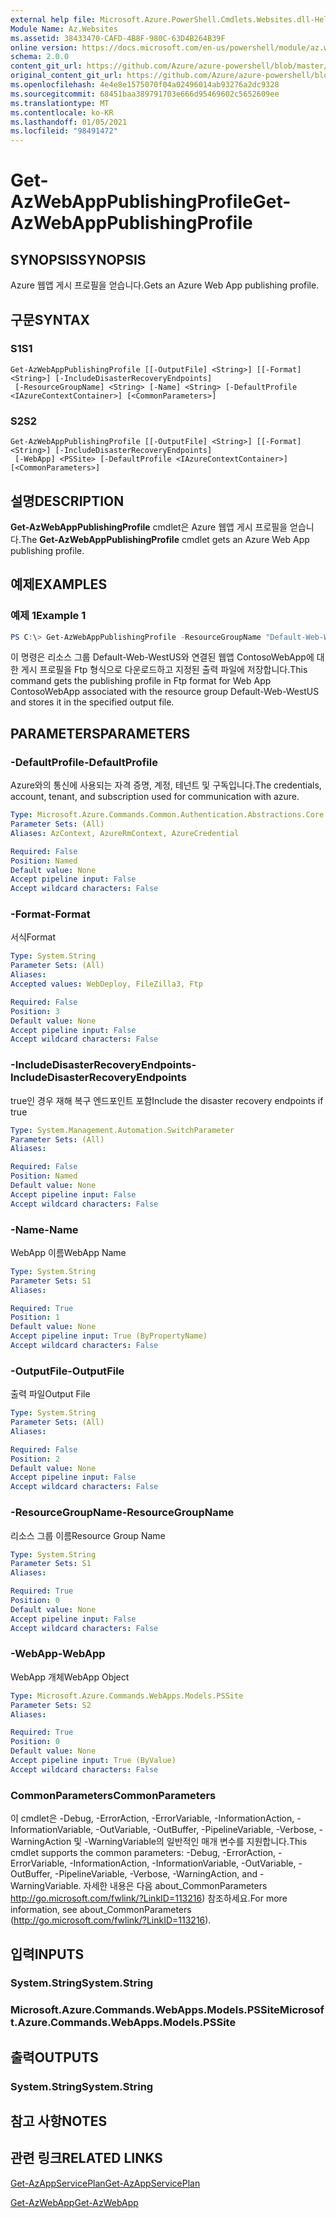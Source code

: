 ```yaml
---
external help file: Microsoft.Azure.PowerShell.Cmdlets.Websites.dll-Help.xml
Module Name: Az.Websites
ms.assetid: 38433470-CAFD-4B8F-980C-63D4B264B39F
online version: https://docs.microsoft.com/en-us/powershell/module/az.websites/get-azwebapppublishingprofile
schema: 2.0.0
content_git_url: https://github.com/Azure/azure-powershell/blob/master/src/Websites/Websites/help/Get-AzWebAppPublishingProfile.md
original_content_git_url: https://github.com/Azure/azure-powershell/blob/master/src/Websites/Websites/help/Get-AzWebAppPublishingProfile.md
ms.openlocfilehash: 4e4e8e1575070f04a02496014ab93276a2dc9328
ms.sourcegitcommit: 68451baa389791703e666d95469602c5652609ee
ms.translationtype: MT
ms.contentlocale: ko-KR
ms.lasthandoff: 01/05/2021
ms.locfileid: "98491472"
---
```

# <span data-ttu-id="a1da3-101">Get-AzWebAppPublishingProfile</span><span class="sxs-lookup"><span data-stu-id="a1da3-101">Get-AzWebAppPublishingProfile</span></span>

## <span data-ttu-id="a1da3-102">SYNOPSIS</span><span class="sxs-lookup"><span data-stu-id="a1da3-102">SYNOPSIS</span></span>
<span data-ttu-id="a1da3-103">Azure 웹앱 게시 프로필을 얻습니다.</span><span class="sxs-lookup"><span data-stu-id="a1da3-103">Gets an Azure Web App publishing profile.</span></span>

## <span data-ttu-id="a1da3-104">구문</span><span class="sxs-lookup"><span data-stu-id="a1da3-104">SYNTAX</span></span>

### <span data-ttu-id="a1da3-105">S1</span><span class="sxs-lookup"><span data-stu-id="a1da3-105">S1</span></span>
```
Get-AzWebAppPublishingProfile [[-OutputFile] <String>] [[-Format] <String>] [-IncludeDisasterRecoveryEndpoints]
 [-ResourceGroupName] <String> [-Name] <String> [-DefaultProfile <IAzureContextContainer>] [<CommonParameters>]
```

### <span data-ttu-id="a1da3-106">S2</span><span class="sxs-lookup"><span data-stu-id="a1da3-106">S2</span></span>
```
Get-AzWebAppPublishingProfile [[-OutputFile] <String>] [[-Format] <String>] [-IncludeDisasterRecoveryEndpoints]
 [-WebApp] <PSSite> [-DefaultProfile <IAzureContextContainer>] [<CommonParameters>]
```

## <span data-ttu-id="a1da3-107">설명</span><span class="sxs-lookup"><span data-stu-id="a1da3-107">DESCRIPTION</span></span>
<span data-ttu-id="a1da3-108">**Get-AzWebAppPublishingProfile** cmdlet은 Azure 웹앱 게시 프로필을 얻습니다.</span><span class="sxs-lookup"><span data-stu-id="a1da3-108">The **Get-AzWebAppPublishingProfile** cmdlet gets an Azure Web App publishing profile.</span></span>

## <span data-ttu-id="a1da3-109">예제</span><span class="sxs-lookup"><span data-stu-id="a1da3-109">EXAMPLES</span></span>

### <span data-ttu-id="a1da3-110">예제 1</span><span class="sxs-lookup"><span data-stu-id="a1da3-110">Example 1</span></span>
```powershell
PS C:\> Get-AzWebAppPublishingProfile -ResourceGroupName "Default-Web-WestUS" -Name "ContosoWebApp" -Format "Ftp" -OutputFile "C:\Users\contoso\outputfile.publishsettings"
```

<span data-ttu-id="a1da3-111">이 명령은 리소스 그룹 Default-Web-WestUS와 연결된 웹앱 ContosoWebApp에 대한 게시 프로필을 Ftp 형식으로 다운로드하고 지정된 출력 파일에 저장합니다.</span><span class="sxs-lookup"><span data-stu-id="a1da3-111">This command gets the publishing profile in Ftp format for Web App ContosoWebApp associated with the resource group Default-Web-WestUS and stores it in the specified output file.</span></span>

## <span data-ttu-id="a1da3-112">PARAMETERS</span><span class="sxs-lookup"><span data-stu-id="a1da3-112">PARAMETERS</span></span>

### <span data-ttu-id="a1da3-113">-DefaultProfile</span><span class="sxs-lookup"><span data-stu-id="a1da3-113">-DefaultProfile</span></span>
<span data-ttu-id="a1da3-114">Azure와의 통신에 사용되는 자격 증명, 계정, 테넌트 및 구독입니다.</span><span class="sxs-lookup"><span data-stu-id="a1da3-114">The credentials, account, tenant, and subscription used for communication with azure.</span></span>

```yaml
Type: Microsoft.Azure.Commands.Common.Authentication.Abstractions.Core.IAzureContextContainer
Parameter Sets: (All)
Aliases: AzContext, AzureRmContext, AzureCredential

Required: False
Position: Named
Default value: None
Accept pipeline input: False
Accept wildcard characters: False
```

### <span data-ttu-id="a1da3-115">-Format</span><span class="sxs-lookup"><span data-stu-id="a1da3-115">-Format</span></span>
<span data-ttu-id="a1da3-116">서식</span><span class="sxs-lookup"><span data-stu-id="a1da3-116">Format</span></span>

```yaml
Type: System.String
Parameter Sets: (All)
Aliases:
Accepted values: WebDeploy, FileZilla3, Ftp

Required: False
Position: 3
Default value: None
Accept pipeline input: False
Accept wildcard characters: False
```

### <span data-ttu-id="a1da3-117">-IncludeDisasterRecoveryEndpoints</span><span class="sxs-lookup"><span data-stu-id="a1da3-117">-IncludeDisasterRecoveryEndpoints</span></span>
<span data-ttu-id="a1da3-118">true인 경우 재해 복구 엔드포인트 포함</span><span class="sxs-lookup"><span data-stu-id="a1da3-118">Include the disaster recovery endpoints if true</span></span>

```yaml
Type: System.Management.Automation.SwitchParameter
Parameter Sets: (All)
Aliases:

Required: False
Position: Named
Default value: None
Accept pipeline input: False
Accept wildcard characters: False
```

### <span data-ttu-id="a1da3-119">-Name</span><span class="sxs-lookup"><span data-stu-id="a1da3-119">-Name</span></span>
<span data-ttu-id="a1da3-120">WebApp 이름</span><span class="sxs-lookup"><span data-stu-id="a1da3-120">WebApp Name</span></span>

```yaml
Type: System.String
Parameter Sets: S1
Aliases:

Required: True
Position: 1
Default value: None
Accept pipeline input: True (ByPropertyName)
Accept wildcard characters: False
```

### <span data-ttu-id="a1da3-121">-OutputFile</span><span class="sxs-lookup"><span data-stu-id="a1da3-121">-OutputFile</span></span>
<span data-ttu-id="a1da3-122">출력 파일</span><span class="sxs-lookup"><span data-stu-id="a1da3-122">Output File</span></span>

```yaml
Type: System.String
Parameter Sets: (All)
Aliases:

Required: False
Position: 2
Default value: None
Accept pipeline input: False
Accept wildcard characters: False
```

### <span data-ttu-id="a1da3-123">-ResourceGroupName</span><span class="sxs-lookup"><span data-stu-id="a1da3-123">-ResourceGroupName</span></span>
<span data-ttu-id="a1da3-124">리소스 그룹 이름</span><span class="sxs-lookup"><span data-stu-id="a1da3-124">Resource Group Name</span></span>

```yaml
Type: System.String
Parameter Sets: S1
Aliases:

Required: True
Position: 0
Default value: None
Accept pipeline input: False
Accept wildcard characters: False
```

### <span data-ttu-id="a1da3-125">-WebApp</span><span class="sxs-lookup"><span data-stu-id="a1da3-125">-WebApp</span></span>
<span data-ttu-id="a1da3-126">WebApp 개체</span><span class="sxs-lookup"><span data-stu-id="a1da3-126">WebApp Object</span></span>

```yaml
Type: Microsoft.Azure.Commands.WebApps.Models.PSSite
Parameter Sets: S2
Aliases:

Required: True
Position: 0
Default value: None
Accept pipeline input: True (ByValue)
Accept wildcard characters: False
```

### <span data-ttu-id="a1da3-127">CommonParameters</span><span class="sxs-lookup"><span data-stu-id="a1da3-127">CommonParameters</span></span>
<span data-ttu-id="a1da3-128">이 cmdlet은 -Debug, -ErrorAction, -ErrorVariable, -InformationAction, -InformationVariable, -OutVariable, -OutBuffer, -PipelineVariable, -Verbose, -WarningAction 및 -WarningVariable의 일반적인 매개 변수를 지원합니다.</span><span class="sxs-lookup"><span data-stu-id="a1da3-128">This cmdlet supports the common parameters: -Debug, -ErrorAction, -ErrorVariable, -InformationAction, -InformationVariable, -OutVariable, -OutBuffer, -PipelineVariable, -Verbose, -WarningAction, and -WarningVariable.</span></span> <span data-ttu-id="a1da3-129">자세한 내용은 다음 about_CommonParameters http://go.microsoft.com/fwlink/?LinkID=113216) 참조하세요.</span><span class="sxs-lookup"><span data-stu-id="a1da3-129">For more information, see about_CommonParameters (http://go.microsoft.com/fwlink/?LinkID=113216).</span></span>

## <span data-ttu-id="a1da3-130">입력</span><span class="sxs-lookup"><span data-stu-id="a1da3-130">INPUTS</span></span>

### <span data-ttu-id="a1da3-131">System.String</span><span class="sxs-lookup"><span data-stu-id="a1da3-131">System.String</span></span>

### <span data-ttu-id="a1da3-132">Microsoft.Azure.Commands.WebApps.Models.PSSite</span><span class="sxs-lookup"><span data-stu-id="a1da3-132">Microsoft.Azure.Commands.WebApps.Models.PSSite</span></span>

## <span data-ttu-id="a1da3-133">출력</span><span class="sxs-lookup"><span data-stu-id="a1da3-133">OUTPUTS</span></span>

### <span data-ttu-id="a1da3-134">System.String</span><span class="sxs-lookup"><span data-stu-id="a1da3-134">System.String</span></span>

## <span data-ttu-id="a1da3-135">참고 사항</span><span class="sxs-lookup"><span data-stu-id="a1da3-135">NOTES</span></span>

## <span data-ttu-id="a1da3-136">관련 링크</span><span class="sxs-lookup"><span data-stu-id="a1da3-136">RELATED LINKS</span></span>

[<span data-ttu-id="a1da3-137">Get-AzAppServicePlan</span><span class="sxs-lookup"><span data-stu-id="a1da3-137">Get-AzAppServicePlan</span></span>](./Get-AzAppServicePlan.md)

[<span data-ttu-id="a1da3-138">Get-AzWebApp</span><span class="sxs-lookup"><span data-stu-id="a1da3-138">Get-AzWebApp</span></span>](./Get-AzWebApp.md)



